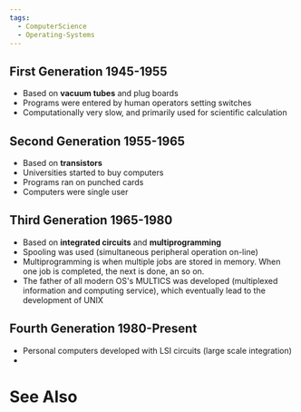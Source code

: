 ```yaml
---
tags:
  - ComputerScience
  - Operating-Systems
---
```

## First Generation 1945-1955
- Based on **vacuum tubes** and plug boards
- Programs were entered by human operators setting switches
- Computationally very slow, and primarily used for scientific calculation

## Second Generation 1955-1965
- Based on **transistors**
- Universities started to buy computers
- Programs ran on punched cards
- Computers were single user

## Third Generation 1965-1980
- Based on **integrated circuits** and **multiprogramming**
- Spooling was used (simultaneous peripheral operation on-line)
- Multiprogramming is when multiple jobs are stored in memory. When one job is completed, the next is done, an so on.
- The father of all modern OS's MULTICS was developed (multiplexed information and computing service), which eventually lead to the development of UNIX

## Fourth Generation 1980-Present
- Personal computers developed with LSI circuits (large scale integration)
- 

# See Also